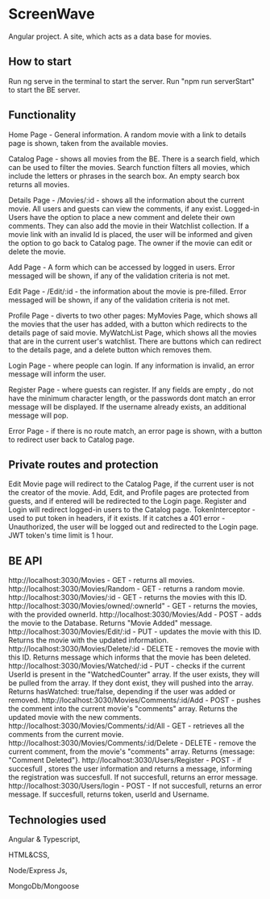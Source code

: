 # ScreenWave

Angular project.
A site, which acts as a data base for movies.

## How to start

Run ng serve in the terminal to start the server.
Run "npm run serverStart" to start the BE server.

## Functionality

Home Page - General information. A random movie with a link to details page is shown, 
taken from the available movies.

Catalog Page - shows all movies from the BE. There is a search field, which can be used to filter the movies.
Search function filters all movies, which include the letters or phrases in the search box.
An empty search box returns all movies.

Details Page - /Movies/:id - shows all the information about the current movie.
All users and guests can view the comments, if any exist. 
Logged-in Users have the option to place a new comment and delete their own comments.
They can also add the movie in their Watchlist collection.
If a movie link with an invalid Id is placed, the user will be informed and given the option to go back to Catalog page.
The owner if the movie can edit or delete the movie.

Add Page - A form which can be accessed by logged in users. Error messaged will be shown,
if any of the validation criteria is not met.

Edit Page - /Edit/:id - the information about the movie is pre-filled. Error messaged will be shown,
if any of the validation criteria is not met.

Profile Page - diverts to two other pages:
MyMovies Page, which shows all the movies that the user has added, with a button which redirects
to the details page of said movie.
MyWatchList Page, which shows all the movies that are in the current user's watchlist.
There are buttons which can redirect to the details page, and a delete button which removes them.

Login Page - where people can login. If any information is invalid, an error message will inform the user.

Register Page - where guests can register. If any fields are empty , do not have the minimum character length, or the passwords
dont match an error message will be displayed. If the username already exists, an additional message will pop.

Error Page - if there is no route match, an error page is shown, with a button to redirect user back to Catalog page.

## Private routes and protection

Edit Movie page will redirect to the Catalog Page, if the current user is not the creator of the movie.
Add, Edit, and Profile pages are protected from guests, and if entered will be redirected to the Login page.
Register and Login will redirect logged-in users to the Catalog page.
TokenInterceptor - used to put token in headers, if it exists.
If it catches a 401 error - Unauthorized, the user will be logged out and redirected to the Login page. JWT token's time limit is 1 hour.

## BE API

http://localhost:3030/Movies - GET - returns all movies.
http://localhost:3030/Movies/Random - GET - returns a random movie.
http://localhost:3030/Movies/:id - GET - returns the movies with this ID.
http://localhost:3030/Movies/owned/:ownerId" - GET - returns the movies, with the provided ownerId.
http://localhost:3030/Movies/Add - POST - adds the movie to the Database. Returns "Movie Added" message.
http://localhost:3030/Movies/Edit/:id - PUT - updates the movie with this ID. Returns the movie with the updated information.
http://localhost:3030/Movies/Delete/:id - DELETE - removes the movie with this ID. Returns message which informs that the movie has been deleted.
http://localhost:3030/Movies/Watched/:id - PUT - checks if the current UserId is present in the "WatchedCounter" array.
If the user exists, they will be pulled from the array. If they dont exist, they will pushed into the array. 
Returns hasWatched: true/false, depending if the user was added or removed.
http://localhost:3030/Movies/Comments/:id/Add - POST - pushes the comment into the current movie's "comments" array.
Returns the updated movie with the new comments.
http://localhost:3030/Movies/Comments/:id/All - GET - retrieves all the comments from the current movie.
http://localhost:3030/Movies/Comments/:id/Delete - DELETE - remove the current comment, from the movie's "comments" array.
Returns {message: "Comment Deleted"}.
http://localhost:3030/Users/Register - POST - if succesfull , stores the user information and returns a message,
informing the registration was succesfull. If not succesfull, returns an error message.
http://localhost:3030/Users/login - POST - If not succesfull, returns an error message. If succesfull, returns token, userId and Username.



## Technologies used
Angular & Typescript,

HTML&CSS,

Node/Express Js,

MongoDb/Mongoose



